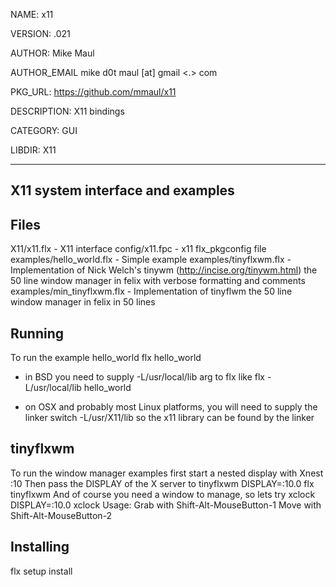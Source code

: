 NAME: x11

VERSION: .021  

AUTHOR: Mike Maul

AUTHOR_EMAIL mike d0t maul [at] gmail <.> com

PKG_URL: https://github.com/mmaul/x11

DESCRIPTION: X11 bindings

CATEGORY: GUI

LIBDIR: X11

-----

X11 system interface and examples
---------------------------------

Files
-----
X11/x11.flx       - X11 interface
config/x11.fpc    - x11 flx_pkgconfig file
examples/hello_world.flx   - Simple example
examples/tinyflxwm.flx     - Implementation of Nick Welch's  tinywm (http://incise.org/tinywm.html) 
		    the 50 line window manager in felix with verbose formatting 
                    and comments
examples/min_tinyflxwm.flx - Implementation of tinyflwm the 50 line window manager in 
                    felix in 50 lines

Running
-------

  To run the example hello_world
    flx hello_world
  * in BSD you need to supply -L/usr/local/lib arg to flx like
    flx -L/usr/local/lib hello_world

  * on OSX and probably most Linux platforms, you will need to supply
    the linker switch -L/usr/X11/lib so the x11 library can be found
    by the linker

  tinyflxwm
  ---------
  To run the window manager examples first start a nested display with
    Xnest :10
  Then pass the DISPLAY of the X server to tinyflxwm
    DISPLAY=:10.0 flx tinyflxwm
  And of course you need a window to manage, so lets try xclock
    DISPLAY=:10.0 xclock
  Usage:
    Grab with Shift-Alt-MouseButton-1
    Move with Shift-Alt-MouseButton-2

Installing
----------
flx setup install

